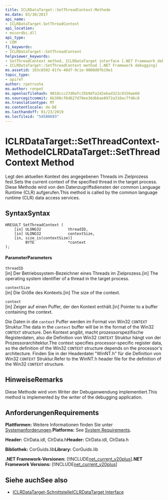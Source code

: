 ```yaml
---
title: ICLRDataTarget::SetThreadContext-Methode
ms.date: 03/30/2017
api_name:
- ICLRDataTarget.SetThreadContext
api_location:
- mscordbi.dll
api_type:
- COM
f1_keywords:
- ICLRDataTarget::SetThreadContext
helpviewer_keywords:
- SetThreadContext method, ICLRDataTarget interface [.NET Framework debugging]
- ICLRDataTarget::SetThreadContext method [.NET Framework debugging]
ms.assetid: 103c8502-81fe-40d7-9c1e-9008d8fb19e1
topic_type:
- apiref
author: rpetrusha
ms.author: ronpet
ms.openlocfilehash: 9018ccc27d0afc35b9dfa2d2ebad323c9150ae60
ms.sourcegitcommit: 6b308cf6d627d78ee36dbbae8972a310ac7fd6c8
ms.translationtype: MT
ms.contentlocale: de-DE
ms.lasthandoff: 01/23/2019
ms.locfileid: "54580693"
---
```

# <a name="iclrdatatargetsetthreadcontext-method"></a><span data-ttu-id="a8b6b-102">ICLRDataTarget::SetThreadContext-Methode</span><span class="sxs-lookup"><span data-stu-id="a8b6b-102">ICLRDataTarget::SetThreadContext Method</span></span>
<span data-ttu-id="a8b6b-103">Legt den aktuellen Kontext des angegebenen Threads im Zielprozess fest.</span><span class="sxs-lookup"><span data-stu-id="a8b6b-103">Sets the current context of the specified thread in the target process.</span></span> <span data-ttu-id="a8b6b-104">Diese Methode wird von den Datenzugriffsdiensten der common Language Runtime (CLR) aufgerufen.</span><span class="sxs-lookup"><span data-stu-id="a8b6b-104">This method is called by the common language runtime (CLR) data access services.</span></span>  
  
## <a name="syntax"></a><span data-ttu-id="a8b6b-105">Syntax</span><span class="sxs-lookup"><span data-stu-id="a8b6b-105">Syntax</span></span>  
  
```  
HRESULT SetThreadContext (  
    [in] ULONG32            threadID,  
    [in] ULONG32            contextSize,  
    [in, size_is(contextSize)]   
         BYTE               *context  
);  
```  
  
#### <a name="parameters"></a><span data-ttu-id="a8b6b-106">Parameter</span><span class="sxs-lookup"><span data-stu-id="a8b6b-106">Parameters</span></span>  
 `threadID`  
 <span data-ttu-id="a8b6b-107">[in] Der Betriebssystem-Bezeichner eines Threads im Zielprozess.</span><span class="sxs-lookup"><span data-stu-id="a8b6b-107">[in] The operating system identifier of a thread in the target process.</span></span>  
  
 `contextSize`  
 <span data-ttu-id="a8b6b-108">[in] Die Größe des Kontexts.</span><span class="sxs-lookup"><span data-stu-id="a8b6b-108">[in] The size of the context.</span></span>  
  
 `context`  
 <span data-ttu-id="a8b6b-109">[in] Zeiger auf einen Puffer, der den Kontext enthält.</span><span class="sxs-lookup"><span data-stu-id="a8b6b-109">[in] Pointer to a buffer containing the context.</span></span>  
  
 <span data-ttu-id="a8b6b-110">Die Daten in die `context` Puffer werden im Format von Win32 `CONTEXT` Struktur.</span><span class="sxs-lookup"><span data-stu-id="a8b6b-110">The data in the `context` buffer will be in the format of the Win32 `CONTEXT` structure.</span></span> <span data-ttu-id="a8b6b-111">Den Kontext angibt, macht prozessorspezifische Registerdaten, also die Definition von Win32 `CONTEXT` Struktur hängt von der Prozessorarchitektur.</span><span class="sxs-lookup"><span data-stu-id="a8b6b-111">The context specifies processor-specific register data, so the definition of the Win32 `CONTEXT` structure depends on the processor's architecture.</span></span> <span data-ttu-id="a8b6b-112">Finden Sie in der Headerdatei "WinNT.h" für die Definition von Win32 `CONTEXT` Struktur.</span><span class="sxs-lookup"><span data-stu-id="a8b6b-112">Refer to the WinNT.h header file for the definition of the Win32 `CONTEXT` structure.</span></span>  
  
## <a name="remarks"></a><span data-ttu-id="a8b6b-113">Hinweise</span><span class="sxs-lookup"><span data-stu-id="a8b6b-113">Remarks</span></span>  
 <span data-ttu-id="a8b6b-114">Diese Methode wird vom Writer der Debuganwendung implementiert.</span><span class="sxs-lookup"><span data-stu-id="a8b6b-114">This method is implemented by the writer of the debugging application.</span></span>  
  
## <a name="requirements"></a><span data-ttu-id="a8b6b-115">Anforderungen</span><span class="sxs-lookup"><span data-stu-id="a8b6b-115">Requirements</span></span>  
 <span data-ttu-id="a8b6b-116">**Plattformen:** Weitere Informationen finden Sie unter [Systemanforderungen](../../../../docs/framework/get-started/system-requirements.md).</span><span class="sxs-lookup"><span data-stu-id="a8b6b-116">**Platforms:** See [System Requirements](../../../../docs/framework/get-started/system-requirements.md).</span></span>  
  
 <span data-ttu-id="a8b6b-117">**Header:** ClrData.idl, ClrData.h</span><span class="sxs-lookup"><span data-stu-id="a8b6b-117">**Header:** ClrData.idl, ClrData.h</span></span>  
  
 <span data-ttu-id="a8b6b-118">**Bibliothek:** CorGuids.lib</span><span class="sxs-lookup"><span data-stu-id="a8b6b-118">**Library:** CorGuids.lib</span></span>  
  
 <span data-ttu-id="a8b6b-119">**.NET Framework-Versionen:** [!INCLUDE[net_current_v20plus](../../../../includes/net-current-v20plus-md.md)]</span><span class="sxs-lookup"><span data-stu-id="a8b6b-119">**.NET Framework Versions:** [!INCLUDE[net_current_v20plus](../../../../includes/net-current-v20plus-md.md)]</span></span>  
  
## <a name="see-also"></a><span data-ttu-id="a8b6b-120">Siehe auch</span><span class="sxs-lookup"><span data-stu-id="a8b6b-120">See also</span></span>
- [<span data-ttu-id="a8b6b-121">ICLRDataTarget-Schnittstelle</span><span class="sxs-lookup"><span data-stu-id="a8b6b-121">ICLRDataTarget Interface</span></span>](../../../../docs/framework/unmanaged-api/debugging/iclrdatatarget-interface.md)
